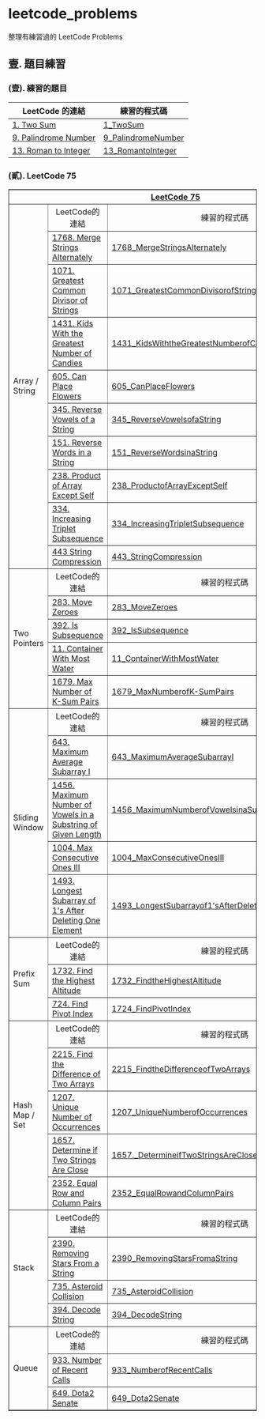 # leetcode_problems

整理有練習過的 LeetCode Problems

## 壹. 題目練習

### (壹). 練習的題目

| LeetCode 的連結                                                                      | 練習的程式碼                                     |
| ------------------------------------------------------------------------------------ | ------------------------------------------------ |
| [1. Two Sum](https://leetcode.com/problems/two-sum/description/)                     | [1_TwoSum](1_TwoSum/main.py)                     |
| [9. Palindrome Number](https://leetcode.com/problems/palindrome-number/description/) | [9_PalindromeNumber](9_PalindromeNumber/main.py) |
| [13. Roman to Integer](https://leetcode.com/problems/roman-to-integer/description/)  | [13_RomantoInteger](13_RomantoInteger/main.py)   |

### (貳). LeetCode 75

<table border="1">
  <tr>
    <th colspan="3" align="center" valign="center">
      <a href="https://leetcode.com/studyplan/leetcode-75/">LeetCode 75 </a>
    </th>
  </tr>
  <tr>
    <td rowspan="10">Array / String</td>
    <td align="center" valign="center">LeetCode的連結</td>
    <td align="center" valign="center">練習的程式碼</td>
  </tr>
  <tr>
    <td>
      <a
        href="https://leetcode.com/problems/merge-strings-alternately/description/?envType=study-plan-v2&envId=leetcode-75"
        >1768. Merge Strings Alternately</a
      >
    </td>
    <td>
      <a href="1768_MergeStringsAlternately/main.py"
        >1768_MergeStringsAlternately</a
      >
    </td>
  </tr>
  <tr>
    <td>
      <a
        href="https://leetcode.com/problems/greatest-common-divisor-of-strings/description/?envType=study-plan-v2&envId=leetcode-75"
        >1071. Greatest Common Divisor of Strings</a
      >
    </td>
    <td>
      <a href="1071_GreatestCommonDivisorofStrings/main.py"
        >1071_GreatestCommonDivisorofStrings</a
      >
    </td>
  </tr>
  <tr>
    <td>
      <a
        href="https://leetcode.com/problems/kids-with-the-greatest-number-of-candies/description/?envType=study-plan-v2&envId=leetcode-75"
        >1431. Kids With the Greatest Number of Candies</a
      >
    </td>
    <td>
      <a href="1431_KidsWiththeGreatestNumberofCandies/main.py"
        >1431_KidsWiththeGreatestNumberofCandies</a
      >
    </td>
  </tr>
  <tr>
    <td>
      <a
        href="https://leetcode.com/problems/can-place-flowers/description/?envType=study-plan-v2&envId=leetcode-75"
        >605. Can Place Flowers</a
      >
    </td>
    <td><a href="605_CanPlaceFlowers/main.py">605_CanPlaceFlowers</a></td>
  </tr>
  <tr>
    <td>
      <a
        href="https://leetcode.com/problems/reverse-vowels-of-a-string/description/?envType=study-plan-v2&envId=leetcode-75"
        >345. Reverse Vowels of a String</a
      >
    </td>
    <td>
      <a href="345_ReverseVowelsofaString/main.py"
        >345_ReverseVowelsofaString</a
      >
    </td>
  </tr>
  <tr>
    <td>
      <a
        href="https://leetcode.com/problems/reverse-words-in-a-string/description/?envType=study-plan-v2&envId=leetcode-75"
        >151. Reverse Words in a String</a
      >
    </td>
    <td>
      <a href="151_ReverseWordsinaString/main.py">151_ReverseWordsinaString</a>
    </td>
  </tr>
  <tr>
    <td>
      <a
        href="https://leetcode.com/problems/product-of-array-except-self/?envType=study-plan-v2&envId=leetcode-75"
        >238. Product of Array Except Self</a
      >
    </td>
    <td>
      <a href="238_ProductofArrayExceptSelf/main.py"
        >238_ProductofArrayExceptSelf</a
      >
    </td>
  </tr>
  <tr>
    <td>
      <a
        href="https://leetcode.com/problems/increasing-triplet-subsequence/description/?envType=study-plan-v2&envId=leetcode-75"
        >334. Increasing Triplet Subsequence</a
      >
    </td>
    <td>
      <a href="334_IncreasingTripletSubsequence/main.py"
        >334_IncreasingTripletSubsequence</a
      >
    </td>
  </tr>
  <tr>
    <td>
      <a
        href="https://leetcode.com/problems/string-compression/description/?envType=study-plan-v2&envId=leetcode-75"
        >443 String Compression</a
      >
    </td>
    <td><a href="443_StringCompression/main.py">443_StringCompression</a></td>
  </tr>
  <tr>
    <td rowspan="5">Two Pointers</td>
    <td align="center" valign="center">LeetCode的連結</td>
    <td align="center" valign="center">練習的程式碼</td>
  </tr>
  <tr>
    <td>
      <a
        href="https://leetcode.com/problems/move-zeroes/description/?envType=study-plan-v2&envId=leetcode-75"
        >283. Move Zeroes</a
      >
    </td>
    <td><a href="283_MoveZeroes/main.py">283_MoveZeroes</a></td>
  </tr>
  <tr>
    <td>
      <a
        href="https://leetcode.com/problems/is-subsequence/?envType=study-plan-v2&envId=leetcode-75"
        >392. Is Subsequence</a
      >
    </td>
    <td><a href="392_IsSubsequence/main.py">392_IsSubsequence</a></td>
  </tr>
  <tr>
    <td>
      <a
        href="https://leetcode.com/problems/container-with-most-water/?envType=study-plan-v2&envId=leetcode-75"
        >11. Container With Most Water</a
      >
    </td>
    <td>
      <a href="11_ContainerWithMostWater/main.py">11_ContainerWithMostWater</a>
    </td>
  </tr>
  <tr>
    <td>
      <a
        href="https://leetcode.com/problems/max-number-of-k-sum-pairs/description/?envType=study-plan-v2&envId=leetcode-75"
        >1679. Max Number of K-Sum Pairs</a
      >
    </td>
    <td>
      <a href="1679_MaxNumberofK-SumPairs/main.py"
        >1679_MaxNumberofK-SumPairs</a
      >
    </td>
  </tr>
  <tr>
    <td rowspan="5">Sliding Window</td>
    <td align="center" valign="center">LeetCode的連結</td>
    <td align="center" valign="center">練習的程式碼</td>
  </tr>
  <tr>
    <td>
      <a
        href="https://leetcode.com/problems/maximum-average-subarray-i/description/?envType=study-plan-v2&envId=leetcode-75"
        >643. Maximum Average Subarray I</a
      >
    </td>
    <td>
      <a href="643_MaximumAverageSubarrayI/main.py"
        >643_MaximumAverageSubarrayI</a
      >
    </td>
  </tr>
  <tr>
    <td>
      <a
        href="https://leetcode.com/problems/maximum-number-of-vowels-in-a-substring-of-given-length/?envType=study-plan-v2&envId=leetcode-75"
        >1456. Maximum Number of Vowels in a Substring of Given Length</a
      >
    </td>
    <td>
      <a href="1456_MaximumNumberofVowelsinaSubstringofGivenLength/main.py"
        >1456_MaximumNumberofVowelsinaSubstringofGivenLength</a
      >
    </td>
  </tr>
  <tr>
    <td>
      <a
        href="https://leetcode.com/problems/max-consecutive-ones-iii/description/?envType=study-plan-v2&envId=leetcode-75"
        >1004. Max Consecutive Ones III</a
      >
    </td>
    <td>
      <a href="1004_MaxConsecutiveOnesIII/main.py"
        >1004_MaxConsecutiveOnesIII</a
      >
    </td>
  </tr>
  <tr>
    <td>
      <a
        href="https://leetcode.com/problems/longest-subarray-of-1s-after-deleting-one-element/description/?envType=study-plan-v2&envId=leetcode-75"
        >1493. Longest Subarray of 1's After Deleting One Element</a
      >
    </td>
    <td>
      <a href="1493_LongestSubarrayof1'sAfterDeletingOneElement/main.py"
        >1493_LongestSubarrayof1'sAfterDeletingOneElement</a
      >
    </td>
  </tr>
  <tr>
    <td rowspan="3">Prefix Sum</td>
    <td align="center" valign="center">LeetCode的連結</td>
    <td align="center" valign="center">練習的程式碼</td>
  </tr>
  <tr>
    <td>
      <a
        href="https://leetcode.com/problems/find-the-highest-altitude/description/?envType=study-plan-v2&envId=leetcode-75"
        >1732. Find the Highest Altitude</a
      >
    </td>
    <td>
      <a href="1732_FindtheHighestAltitude/main.py"
        >1732_FindtheHighestAltitude</a
      >
    </td>
  </tr>
  <tr>
    <td>
      <a
        href="https://leetcode.com/problems/find-pivot-index/description/?envType=study-plan-v2&envId=leetcode-75"
        >724. Find Pivot Index</a
      >
    </td>
    <td><a href="724_FindPivotIndex/main.py">1724_FindPivotIndex</a></td>
  </tr>
  <tr>
    <td rowspan="5">Hash Map / Set</td>
    <td align="center" valign="center">LeetCode的連結</td>
    <td align="center" valign="center">練習的程式碼</td>
  </tr>
  <tr>
    <td>
      <a
        href="https://leetcode.com/problems/find-the-difference-of-two-arrays/description/?envType=study-plan-v2&envId=leetcode-75"
        >2215. Find the Difference of Two Arrays</a
      >
    </td>
    <td>
      <a href="2215_FindtheDifferenceofTwoArrays/main.py"
        >2215_FindtheDifferenceofTwoArrays</a
      >
    </td>
  </tr>
  <tr>
    <td>
      <a
        href="https://leetcode.com/problems/unique-number-of-occurrences/description/?envType=study-plan-v2&envId=leetcode-75"
        >1207. Unique Number of Occurrences</a
      >
    </td>
    <td>
      <a href="1207_UniqueNumberofOccurrences/main.py"
        >1207_UniqueNumberofOccurrences</a
      >
    </td>
  </tr>
  <tr>
    <td>
      <a
        href="https://leetcode.com/problems/determine-if-two-strings-are-close/description/?envType=study-plan-v2&envId=leetcode-75"
        >1657. Determine if Two Strings Are Close</a
      >
    </td>
    <td>
      <a href="1657._DetermineifTwoStringsAreClose/main.py"
        >1657._DetermineifTwoStringsAreClose</a
      >
    </td>
  </tr>
  <tr>
    <td>
      <a
        href="https://leetcode.com/problems/equal-row-and-column-pairs/description/?envType=study-plan-v2&envId=leetcode-75"
        >2352. Equal Row and Column Pairs</a
      >
    </td>
    <td>
      <a href="2352_EqualRowandColumnPairs/main.py"
        >2352_EqualRowandColumnPairs</a
      >
    </td>
  </tr>
  <tr>
    <td rowspan="4">Stack</td>
    <td align="center" valign="center">LeetCode的連結</td>
    <td align="center" valign="center">練習的程式碼</td>
  </tr>
  <tr>
    <td>
      <a
        href="https://leetcode.com/problems/removing-stars-from-a-string/description/?envType=study-plan-v2&envId=leetcode-75"
        >2390. Removing Stars From a String</a
      >
    </td>
    <td>
      <a href="2390_RemovingStarsFromaString/main.py"
        >2390_RemovingStarsFromaString</a
      >
    </td>
  </tr>
  <tr>
    <td>
      <a
        href="https://leetcode.com/problems/asteroid-collision/description/?envType=study-plan-v2&envId=leetcode-75"
        >735. Asteroid Collision</a
      >
    </td>
    <td>
      <a href="735_AsteroidCollision/main.py">735_AsteroidCollision</a>
    </td>
  </tr>
  <tr>
    <td>
      <a
        href="https://leetcode.com/problems/decode-string/description/?envType=study-plan-v2&envId=leetcode-75"
        >394. Decode String</a
      >
    </td>
    <td>
      <a href="394_DecodeString/main.py">394_DecodeString</a>
    </td>
  </tr>
  <tr>
    <td rowspan="3">Queue</td>
    <td align="center" valign="center">LeetCode的連結</td>
    <td align="center" valign="center">練習的程式碼</td>
  </tr>
  <tr>
    <td>
      <a
        href="https://leetcode.com/problems/number-of-recent-calls/description/?envType=study-plan-v2&envId=leetcode-75"
        >933. Number of Recent Calls</a
      >
    </td>
    <td>
      <a href="933_NumberofRecentCalls/main.py">933_NumberofRecentCalls</a>
    </td>
  </tr>
  <tr>
    <td>
      <a
        href="https://leetcode.com/problems/dota2-senate/description/?envType=study-plan-v2&envId=leetcode-75"
        >649. Dota2 Senate</a
      >
    </td>
    <td>
      <a href="649_Dota2Senate/main.py">649_Dota2Senate</a>
    </td>
  </tr>
</table>
